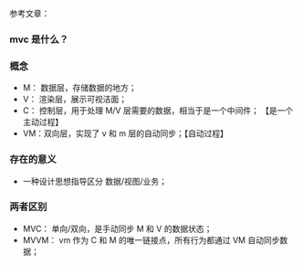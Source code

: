 参考文章： 


### mvc 是什么？

### 概念
- M： 数据层，存储数据的地方；
- V： 渲染层，展示可视洁面；
- C： 控制层，用于处理 M/V 层需要的数据，相当于是一个中间件； 【是一个主动过程】
- VM：双向层，实现了 v 和 m 层的自动同步；【自动过程】


### 存在的意义
- 一种设计思想指导区分 数据/视图/业务；


### 两者区别
- MVC： 单向/双向，是手动同步 M 和 V 的数据状态；
- MVVM： vm 作为 C 和 M 的唯一链接点，所有行为都通过 VM 自动同步数据；




